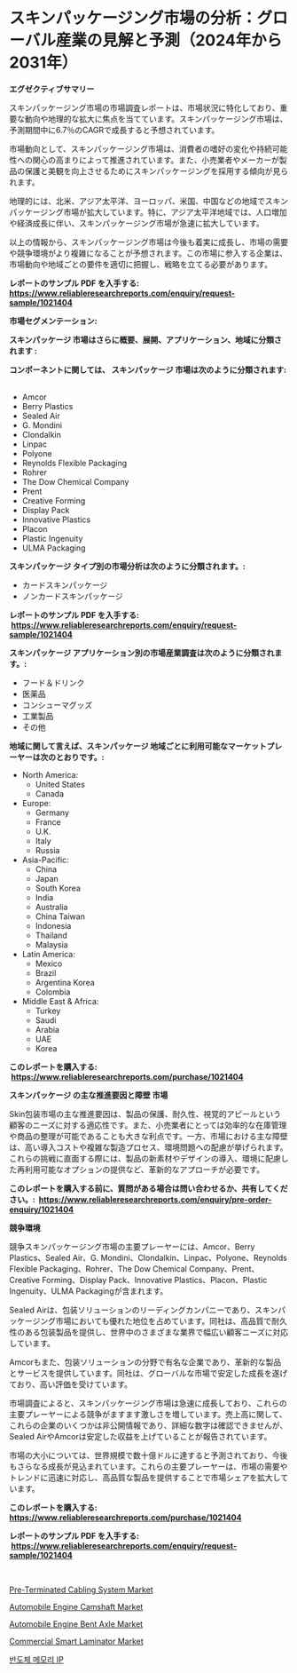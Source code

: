 <p><h1>スキンパッケージング市場の分析：グローバル産業の見解と予測（2024年から2031年）</h1></p><p><strong>エグゼクティブサマリー</strong></p>
<p><p>スキンパッケージング市場の市場調査レポートは、市場状況に特化しており、重要な動向や地理的な拡大に焦点を当てています。スキンパッケージング市場は、予測期間中に6.7％のCAGRで成長すると予想されています。</p><p>市場動向として、スキンパッケージング市場は、消費者の嗜好の変化や持続可能性への関心の高まりによって推進されています。また、小売業者やメーカーが製品の保護と美観を向上させるためにスキンパッケージングを採用する傾向が見られます。</p><p>地理的には、北米、アジア太平洋、ヨーロッパ、米国、中国などの地域でスキンパッケージング市場が拡大しています。特に、アジア太平洋地域では、人口増加や経済成長に伴い、スキンパッケージング市場が急速に拡大しています。</p><p>以上の情報から、スキンパッケージング市場は今後も着実に成長し、市場の需要や競争環境がより複雑になることが予想されます。この市場に参入する企業は、市場動向や地域ごとの要件を適切に把握し、戦略を立てる必要があります。</p></p>
<p><strong>レポートのサンプル PDF を入手する: <a href="https://www.reliableresearchreports.com/enquiry/request-sample/1021404">https://www.reliableresearchreports.com/enquiry/request-sample/1021404</a></strong></p>
<p><strong>市場セグメンテーション:</strong></p>
<p><strong> スキンパッケージ 市場はさらに概要、展開、アプリケーション、地域に分類されます :</strong></p>
<p><strong>コンポーネントに関しては、 スキンパッケージ 市場は次のように分類されます: &nbsp;</strong></p>
<p><ul><li>Amcor</li><li>Berry Plastics</li><li>Sealed Air</li><li>G. Mondini</li><li>Clondalkin</li><li>Linpac</li><li>Polyone</li><li>Reynolds Flexible Packaging</li><li>Rohrer</li><li>The Dow Chemical Company</li><li>Prent</li><li>Creative Forming</li><li>Display Pack</li><li>Innovative Plastics</li><li>Placon</li><li>Plastic Ingenuity</li><li>ULMA Packaging</li></ul></p>
<p><strong> スキンパッケージ タイプ別の市場分析は次のように分類されます。:</strong></p>
<p><ul><li>カードスキンパッケージ</li><li>ノンカードスキンパッケージ</li></ul></p>
<p><strong>レポートのサンプル PDF を入手する: &nbsp;<a href="https://www.reliableresearchreports.com/enquiry/request-sample/1021404">https://www.reliableresearchreports.com/enquiry/request-sample/1021404</a></strong></p>
<p><strong> スキンパッケージ アプリケーション別の市場産業調査は次のように分類されます。:</strong></p>
<p><ul><li>フード＆ドリンク</li><li>医薬品</li><li>コンシューマグッズ</li><li>工業製品</li><li>その他</li></ul></p>
<p><strong>地域に関して言えば、スキンパッケージ 地域ごとに利用可能なマーケットプレーヤーは次のとおりです。:</strong></p>
<p><ul>
    <li>
        North America:
        <ul>
            <li>United States</li>
            <li>Canada</li>
        </ul>
    </li>
    <li>
        Europe:
        <ul>
            <li>Germany</li>
            <li>France</li>
            <li>U.K.</li>
            <li>Italy</li>
            <li>Russia</li>
        </ul>
    </li>
    <li>
        Asia-Pacific:
        <ul>
            <li>China</li>
            <li>Japan</li>
            <li>South Korea</li>
            <li>India</li>
            <li>Australia</li>
            <li>China Taiwan</li>
            <li>Indonesia</li>
            <li>Thailand</li>
            <li>Malaysia</li>
        </ul>
    </li>
    <li>
        Latin America:
        <ul>
            <li>Mexico</li>
            <li>Brazil</li>
            <li>Argentina Korea</li>
            <li>Colombia</li>
        </ul>
    </li>
    <li>
        Middle East & Africa:
        <ul>
            <li>Turkey</li>
            <li>Saudi</li>
            <li>Arabia</li>
            <li>UAE</li>
            <li>Korea</li>
        </ul>
    </li>
    </ul></p>
<p><strong>このレポートを購入する: &nbsp;<a href="https://www.reliableresearchreports.com/purchase/1021404">https://www.reliableresearchreports.com/purchase/1021404</a></strong></p>
<p><strong>スキンパッケージ の主な推進要因と障壁 市場</strong></p>
<p><p>Skin包装市場の主な推進要因は、製品の保護、耐久性、視覚的アピールという顧客のニーズに対する適応性です。また、小売業者にとっては効率的な在庫管理や商品の整理が可能であることも大きな利点です。一方、市場における主な障壁は、高い導入コストや複雑な製造プロセス、環境問題への配慮が挙げられます。これらの挑戦に直面する際には、製品の新素材やデザインの導入、環境に配慮した再利用可能なオプションの提供など、革新的なアプローチが必要です。</p></p>
<p><strong>このレポートを購入する前に、質問がある場合は問い合わせるか、共有してください。:&nbsp; <a href="https://www.reliableresearchreports.com/enquiry/pre-order-enquiry/1021404">https://www.reliableresearchreports.com/enquiry/pre-order-enquiry/1021404</a></strong></p>
<p><strong>競争環境</strong></p>
<p><p>競争スキンパッケージング市場の主要プレーヤーには、Amcor、Berry Plastics、Sealed Air、G. Mondini、Clondalkin、Linpac、Polyone、Reynolds Flexible Packaging、Rohrer、The Dow Chemical Company、Prent、Creative Forming、Display Pack、Innovative Plastics、Placon、Plastic Ingenuity、ULMA Packagingが含まれます。 </p><p>Sealed Airは、包装ソリューションのリーディングカンパニーであり、スキンパッケージング市場においても優れた地位を占めています。同社は、高品質で耐久性のある包装製品を提供し、世界中のさまざまな業界で幅広い顧客ニーズに対応しています。</p><p>Amcorもまた、包装ソリューションの分野で有名な企業であり、革新的な製品とサービスを提供しています。同社は、グローバルな市場で安定した成長を遂げており、高い評価を受けています。</p><p>市場調査によると、スキンパッケージング市場は急速に成長しており、これらの主要プレーヤーによる競争がますます激しさを増しています。売上高に関して、これらの企業のいくつかは非公開情報であり、詳細な数字は確認できませんが、Sealed AirやAmcorは安定した収益を上げていることが報告されています。</p><p>市場の大小については、世界規模で数十億ドルに達すると予測されており、今後もさらなる成長が見込まれています。これらの主要プレーヤーは、市場の需要やトレンドに迅速に対応し、高品質な製品を提供することで市場シェアを拡大しています。</p></p>
<p><strong>このレポートを購入する: &nbsp; <a href="https://www.reliableresearchreports.com/purchase/1021404">https://www.reliableresearchreports.com/purchase/1021404</a></strong></p>
<p><strong>レポートのサンプル PDF を入手する: &nbsp;<a href="https://www.reliableresearchreports.com/enquiry/request-sample/1021404">https://www.reliableresearchreports.com/enquiry/request-sample/1021404</a></strong><strong></strong></p>
<p>&nbsp;</p>
<p><p><a href="https://issuu.com/reportprime-2/docs/pre-terminated-cabling-system-market-size-2030.ppt">Pre-Terminated Cabling System Market</a></p><p><a href="https://view.publitas.com/reportprime-1/automobile-engine-camshaft-market-analysis-and-market-size-global-industry-overview-market-segmentation-and-forecast-2024-to-2031/">Automobile Engine Camshaft Market</a></p><p><a href="https://view.publitas.com/reportprime-1/automobile-engine-bent-axle-market-research-report-provides-critical-insights-that-can-help-shape-business-development-and-investment-strategies/">Automobile Engine Bent Axle Market</a></p><p><a href="https://funky-papaya-cf4.notion.site/Commercial-Smart-Laminator-Market-Growth-Market-Trends-COVID-19-Impact-and-Forecasts-for-period-f-5ba2513ba4f24474aaacb665ca6ca74f">Commercial Smart Laminator Market</a></p><p><a href="https://github.com/vs019sa3m8x/Market-Research-Report-List-1/blob/main/4191015186395.md">반도체 메모리 IP</a></p></p>